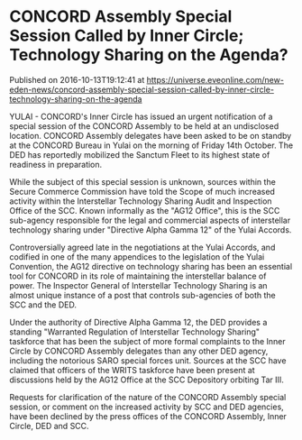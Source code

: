 # CONCORD Assembly Special Session Called by Inner Circle; Technology Sharing on the Agenda?
Published on 2016-10-13T19:12:41 at https://universe.eveonline.com/new-eden-news/concord-assembly-special-session-called-by-inner-circle-technology-sharing-on-the-agenda

YULAI - CONCORD's Inner Circle has issued an urgent notification of a special session of the CONCORD Assembly to be held at an undisclosed location. CONCORD Assembly delegates have been asked to be on standby at the CONCORD Bureau in Yulai on the morning of Friday 14th October. The DED has reportedly mobilized the Sanctum Fleet to its highest state of readiness in preparation.

While the subject of this special session is unknown, sources within the Secure Commerce Commission have told the Scope of much increased activity within the Interstellar Technology Sharing Audit and Inspection Office of the SCC. Known informally as the "AG12 Office", this is the SCC sub-agency responsible for the legal and commercial aspects of interstellar technology sharing under "Directive Alpha Gamma 12" of the Yulai Accords.

Controversially agreed late in the negotiations at the Yulai Accords, and codified in one of the many appendices to the legislation of the Yulai Convention, the AG12 directive on technology sharing has been an essential tool for CONCORD in its role of maintaining the interstellar balance of power. The Inspector General of Interstellar Technology Sharing is an almost unique instance of a post that controls sub-agencies of both the SCC and the DED.

Under the authority of Directive Alpha Gamma 12, the DED provides a standing "Warranted Regulation of Interstellar Technology Sharing" taskforce that has been the subject of more formal complaints to the Inner Circle by CONCORD Assembly delegates than any other DED agency, including the notorious SARO special forces unit. Sources at the SCC have claimed that officers of the WRITS taskforce have been present at discussions held by the AG12 Office at the SCC Depository orbiting Tar III.

Requests for clarification of the nature of the CONCORD Assembly special session, or comment on the increased activity by SCC and DED agencies, have been declined by the press offices of the CONCORD Assembly, Inner Circle, DED and SCC.
